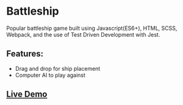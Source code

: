 # Battleship
Popular battleship game built using Javascript(ES6+), HTML, SCSS, Webpack, and the use of Test Driven Development with Jest.  
## Features:
- Drag and drop for ship placement
- Computer AI to play against
## [Live Demo](https://jonathan-z49.github.io/battleship/)
